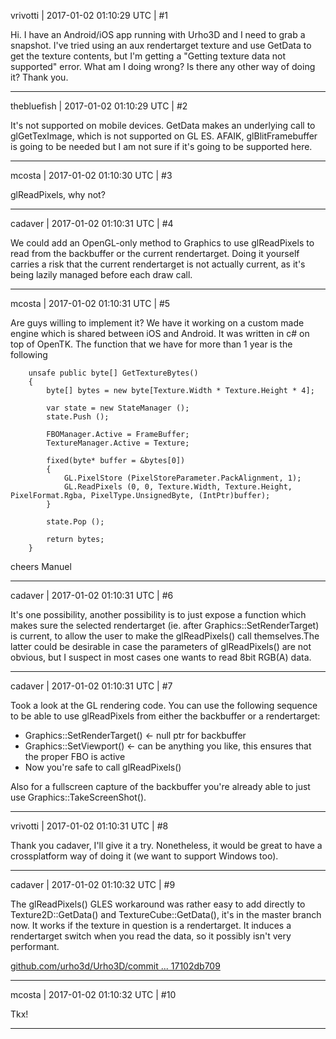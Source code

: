 vrivotti | 2017-01-02 01:10:29 UTC | #1

Hi.
I have an Android/iOS app running with Urho3D and I need to grab a snapshot. 
I've tried using an aux rendertarget texture and use GetData to get the texture contents, but I'm getting a "Getting texture data not supported" error.
What am I doing wrong? Is there any other way of doing it?
Thank you.

-------------------------

thebluefish | 2017-01-02 01:10:29 UTC | #2

It's not supported on mobile devices. GetData makes an underlying call to glGetTexImage, which is not supported on GL ES. AFAIK, glBlitFramebuffer is going to be needed but I am not sure if it's going to be supported here.

-------------------------

mcosta | 2017-01-02 01:10:30 UTC | #3

glReadPixels, why not?

-------------------------

cadaver | 2017-01-02 01:10:31 UTC | #4

We could add an OpenGL-only method to Graphics to use glReadPixels to read from the backbuffer or the current rendertarget. Doing it yourself carries a risk that the current rendertarget is not actually current, as it's being lazily managed before each draw call.

-------------------------

mcosta | 2017-01-02 01:10:31 UTC | #5

Are guys willing to implement it? We have it working on a custom made engine which is shared between iOS and Android. It was written in c# on top of OpenTK. The function that we have for more than 1 year is the following

        unsafe public byte[] GetTextureBytes()
        {
            byte[] bytes = new byte[Texture.Width * Texture.Height * 4];

            var state = new StateManager ();
            state.Push ();

            FBOManager.Active = FrameBuffer;
            TextureManager.Active = Texture;

            fixed(byte* buffer = &bytes[0]) 
            {
                GL.PixelStore (PixelStoreParameter.PackAlignment, 1);
                GL.ReadPixels (0, 0, Texture.Width, Texture.Height, PixelFormat.Rgba, PixelType.UnsignedByte, (IntPtr)buffer);
            }

            state.Pop ();

            return bytes;
        }

cheers
Manuel

-------------------------

cadaver | 2017-01-02 01:10:31 UTC | #6

It's one possibility, another possibility is to just expose a function which makes sure the selected rendertarget (ie. after Graphics::SetRenderTarget) is current, to allow the user to make the glReadPixels() call themselves.The latter could be desirable in case the parameters of glReadPixels() are not obvious, but I suspect in most cases one wants to read 8bit RGB(A) data.

-------------------------

cadaver | 2017-01-02 01:10:31 UTC | #7

Took a look at the GL rendering code. You can use the following sequence to be able to use glReadPixels from either the backbuffer or a rendertarget:

- Graphics::SetRenderTarget() <- null ptr for backbuffer
- Graphics::SetViewport() <- can be anything you like, this ensures that the proper FBO is active
- Now you're safe to call glReadPixels()

Also for a fullscreen capture of the backbuffer you're already able to just use Graphics::TakeScreenShot().

-------------------------

vrivotti | 2017-01-02 01:10:31 UTC | #8

Thank you cadaver, I'll give it a try.
Nonetheless, it would be great to have a crossplatform way of doing it (we want to support Windows too).

-------------------------

cadaver | 2017-01-02 01:10:32 UTC | #9

The glReadPixels() GLES workaround was rather easy to add directly to Texture2D::GetData() and TextureCube::GetData(), it's in the master branch now. It works if the texture in question is a rendertarget. It induces a rendertarget switch when you read the data, so it possibly isn't very performant.

[github.com/urho3d/Urho3D/commit ... 17102db709](https://github.com/urho3d/Urho3D/commit/6538f3bb4a6ae6906b9f52d01bed8317102db709)

-------------------------

mcosta | 2017-01-02 01:10:32 UTC | #10

Tkx!

-------------------------

